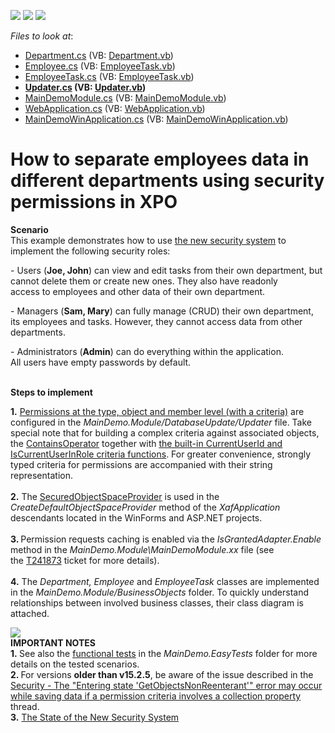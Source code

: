 <!-- default badges list -->
![](https://img.shields.io/endpoint?url=https://codecentral.devexpress.com/api/v1/VersionRange/128592845/15.2.5%2B)
[![](https://img.shields.io/badge/Open_in_DevExpress_Support_Center-FF7200?style=flat-square&logo=DevExpress&logoColor=white)](https://supportcenter.devexpress.com/ticket/details/E4045)
[![](https://img.shields.io/badge/📖_How_to_use_DevExpress_Examples-e9f6fc?style=flat-square)](https://docs.devexpress.com/GeneralInformation/403183)
<!-- default badges end -->
<!-- default file list -->
*Files to look at*:

* [Department.cs](./CS/MainDemo.Module/BusinessObjects/Department.cs) (VB: [Department.vb](./VB/MainDemo.Module/BusinessObjects/Department.vb))
* [Employee.cs](./CS/MainDemo.Module/BusinessObjects/Employee.cs) (VB: [EmployeeTask.vb](./VB/MainDemo.Module/BusinessObjects/EmployeeTask.vb))
* [EmployeeTask.cs](./CS/MainDemo.Module/BusinessObjects/EmployeeTask.cs) (VB: [EmployeeTask.vb](./VB/MainDemo.Module/BusinessObjects/EmployeeTask.vb))
* **[Updater.cs](./CS/MainDemo.Module/DatabaseUpdate/Updater.cs) (VB: [Updater.vb](./VB/MainDemo.Module/DatabaseUpdate/Updater.vb))**
* [MainDemoModule.cs](./CS/MainDemo.Module/MainDemoModule.cs) (VB: [MainDemoModule.vb](./VB/MainDemo.Module/MainDemoModule.vb))
* [WebApplication.cs](./CS/MainDemo.Web/WebApplication.cs) (VB: [WebApplication.vb](./VB/MainDemo.Web/WebApplication.vb))
* [MainDemoWinApplication.cs](./CS/MainDemo.Win/MainDemoWinApplication.cs) (VB: [MainDemoWinApplication.vb](./VB/MainDemo.Win/MainDemoWinApplication.vb))
<!-- default file list end -->
# How to separate employees data in different departments using security permissions in XPO


<p><strong>Scenario</strong><strong><br> </strong>This example demonstrates how to use <a href="http://documentation.devexpress.com/xaf/CustomDocument3361.aspx"><u>the new security system</u></a> to implement the following security roles:</p>
<p>- Users (<strong>Joe, John</strong>) can view and edit tasks from their own department, but cannot delete them or create new ones. They also have readonly access to employees and other data of their own department.</p>
<p>- Managers (<strong>Sam, Mary</strong>) can fully manage (CRUD) their own department, its employees and tasks. However, they cannot access data from other departments.</p>
<p>- Administrators (<strong>Admin</strong>) can do everything within the application.<br>All users have empty passwords by default.</p>
<p><br> <strong>Steps to implement</strong></p>
<p><strong>1.</strong> <a href="http://documentation.devexpress.com/#Xaf/CustomDocument3436"><u>Permissions at the type, object and member level (with a criteria)</u></a> are configured in the <em>MainDemo.Module/DatabaseUpdate/Updater</em> file. Take special note that for building a complex criteria against associated objects, the <a href="https://documentation.devexpress.com/#CoreLibraries/clsDevExpressDataFilteringContainsOperatortopic">ContainsOperator</a> together with <a href="http://documentation.devexpress.com/#xaf/CustomDocument3307"><u>the built-in CurrentUserId and IsCurrentUserInRole criteria functions</u></a>. For greater convenience, strongly typed criteria for permissions are accompanied with their string representation.<br><br><strong>2.</strong> The <a href="http://documentation.devexpress.com/#Xaf/CustomDocument3437"><u>SecuredObjectSpaceProvider</u></a> is used in the <em>CreateDefaultObjectSpaceProvider</em> method of the <em>XafApplication </em>descendants located in the WinForms and ASP.NET projects.<br><br><strong>3. </strong>Permission requests caching is enabled via the <em>IsGrantedAdapter.Enable</em> method in the <em>MainDemo.Module\MainDemoModule.xx</em> file (see the <a href="https://www.devexpress.com/Support/Center/p/T241873">T241873</a> ticket for more details).<br><br><strong>4.</strong> The <em>Department, Employee</em> and <em>EmployeeTask</em> classes are implemented in the <em>MainDemo.Module/BusinessObjects</em> folder. To quickly understand relationships between involved business classes, their class diagram is attached.</p>
<p><img src="https://raw.githubusercontent.com/DevExpress-Examples/how-to-separate-employees-data-in-different-departments-using-security-permissions-in-xpo-e4045/15.2.5+/media/4b846044-f185-4283-9a91-771163abd5f1.png"><br> <strong>IMPORTANT NOTES<br>1. </strong>See also the <a href="http://documentation.devexpress.com/#Xaf/CustomDocument3206"><u>functional tests</u></a> in the <em>MainDemo.EasyTests </em>folder for more details on the tested scenarios.<strong><br>2. </strong>For versions <strong>older than v15.2.5</strong>, be aware of the issue described in the <a href="https://www.devexpress.com/Support/Center/p/Q287727">Security - The "Entering state 'GetObjectsNonReenterant'" error may occur while saving data if a permission criteria involves a collection property</a> thread.<br><strong>3.</strong> <a href="https://www.devexpress.com/Support/Center/p/KA18785">The State of the New Security System</a></p>

<br/>


